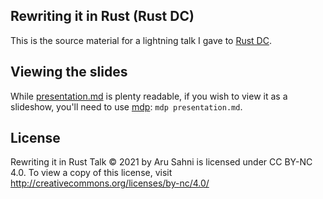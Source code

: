 ## Rewriting it in Rust (Rust DC)

This is the source material for a lightning talk I gave to [Rust DC](https://www.meetup.com/RustDC/).

## Viewing the slides

While [presentation.md](presentation.md) is plenty readable, if you wish to view it as a slideshow, you'll need to
use [mdp](https://github.com/visit1985/mdp): `mdp presentation.md`.


## License

 Rewriting it in Rust Talk © 2021 by Aru Sahni is licensed under CC BY-NC 4.0. To view a copy of this license, visit http://creativecommons.org/licenses/by-nc/4.0/

